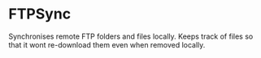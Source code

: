 FTPSync
=======

Synchronises remote FTP folders and files locally. Keeps track of files so that it wont re-download them even when removed locally.
